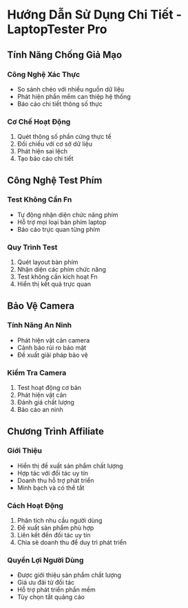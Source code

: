 ﻿# Hướng Dẫn Sử Dụng Chi Tiết - LaptopTester Pro

## Tính Năng Chống Giả Mạo

### Công Nghệ Xác Thực
- So sánh chéo với nhiều nguồn dữ liệu
- Phát hiện phần mềm can thiệp hệ thống
- Báo cáo chi tiết thông số thực

### Cơ Chế Hoạt Động
1. Quét thông số phần cứng thực tế
2. Đối chiếu với cơ sở dữ liệu
3. Phát hiện sai lệch
4. Tạo báo cáo chi tiết

## Công Nghệ Test Phím

### Test Không Cần Fn
- Tự động nhận diện chức năng phím
- Hỗ trợ mọi loại bàn phím laptop
- Báo cáo trực quan từng phím

### Quy Trình Test
1. Quét layout bàn phím
2. Nhận diện các phím chức năng
3. Test không cần kích hoạt Fn
4. Hiển thị kết quả trực quan

## Bảo Vệ Camera

### Tính Năng An Ninh
- Phát hiện vật cản camera
- Cảnh báo rủi ro bảo mật
- Đề xuất giải pháp bảo vệ

### Kiểm Tra Camera
1. Test hoạt động cơ bản
2. Phát hiện vật cản
3. Đánh giá chất lượng
4. Báo cáo an ninh

## Chương Trình Affiliate

### Giới Thiệu
- Hiển thị đề xuất sản phẩm chất lượng
- Hợp tác với đối tác uy tín
- Doanh thu hỗ trợ phát triển
- Minh bạch và có thể tắt

### Cách Hoạt Động
1. Phân tích nhu cầu người dùng
2. Đề xuất sản phẩm phù hợp
3. Liên kết đến đối tác uy tín
4. Chia sẻ doanh thu để duy trì phát triển

### Quyền Lợi Người Dùng
- Được giới thiệu sản phẩm chất lượng
- Giá ưu đãi từ đối tác
- Hỗ trợ phát triển phần mềm
- Tùy chọn tắt quảng cáo

